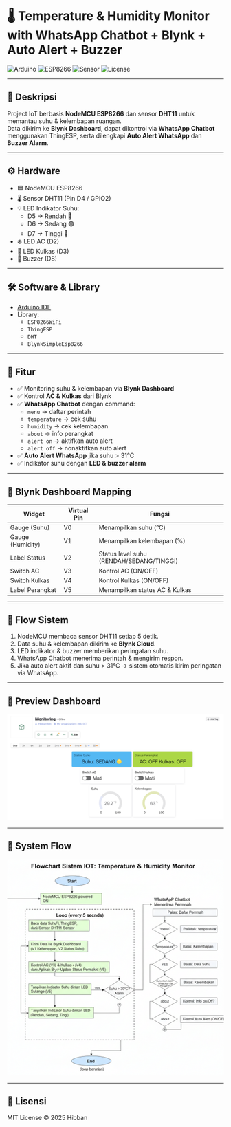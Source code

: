 # 🌡️ Temperature & Humidity Monitor with WhatsApp Chatbot + Blynk + Auto Alert + Buzzer

![Arduino](https://img.shields.io/badge/Arduino-IDE-blue?logo=arduino)
![ESP8266](https://img.shields.io/badge/Board-NodeMCU%20ESP8266-green?logo=espressif)
![Sensor](https://img.shields.io/badge/Sensor-DHT11-orange)
![License](https://img.shields.io/badge/License-MIT-yellow)

---

## 📖 Deskripsi
Project IoT berbasis **NodeMCU ESP8266** dan sensor **DHT11** untuk memantau suhu & kelembapan ruangan.  
Data dikirim ke **Blynk Dashboard**, dapat dikontrol via **WhatsApp Chatbot** menggunakan ThingESP, serta dilengkapi **Auto Alert WhatsApp** dan **Buzzer Alarm**.

---

## ⚙️ Hardware
- 🟦 NodeMCU ESP8266  
- 🌡️ Sensor DHT11 (Pin D4 / GPIO2)  
- 💡 LED Indikator Suhu:  
  - D5 → Rendah 🔵  
  - D6 → Sedang 🟢  
  - D7 → Tinggi 🔴  
- ❄️ LED AC (D2)  
- 🧊 LED Kulkas (D3)  
- 🔔 Buzzer (D8)  

---

## 🛠️ Software & Library
- [Arduino IDE](https://www.arduino.cc/en/software)
- Library:  
  - `ESP8266WiFi`  
  - `ThingESP`  
  - `DHT`  
  - `BlynkSimpleEsp8266`  

---

## 🚀 Fitur
- ✅ Monitoring suhu & kelembapan via **Blynk Dashboard**  
- ✅ Kontrol **AC & Kulkas** dari Blynk  
- ✅ **WhatsApp Chatbot** dengan command:
  - `menu` → daftar perintah  
  - `temperature` → cek suhu  
  - `humidity` → cek kelembapan  
  - `about` → info perangkat  
  - `alert on` → aktifkan auto alert  
  - `alert off` → nonaktifkan auto alert  
- ✅ **Auto Alert WhatsApp** jika suhu > 31°C  
- ✅ Indikator suhu dengan **LED & buzzer alarm**  

---

## 📲 Blynk Dashboard Mapping

| Widget           | Virtual Pin | Fungsi                     |
|------------------|-------------|-----------------------------|
| Gauge (Suhu)     | V0          | Menampilkan suhu (°C)      |
| Gauge (Humidity) | V1          | Menampilkan kelembapan (%) |
| Label Status     | V2          | Status level suhu (RENDAH/SEDANG/TINGGI) |
| Switch AC        | V3          | Kontrol AC (ON/OFF)        |
| Switch Kulkas    | V4          | Kontrol Kulkas (ON/OFF)    |
| Label Perangkat  | V5          | Menampilkan status AC & Kulkas |

---

## 📡 Flow Sistem
1. NodeMCU membaca sensor DHT11 setiap 5 detik.  
2. Data suhu & kelembapan dikirim ke **Blynk Cloud**.  
3. LED indikator & buzzer memberikan peringatan suhu.  
4. WhatsApp Chatbot menerima perintah & mengirim respon.  
5. Jika auto alert aktif dan suhu > 31°C → sistem otomatis kirim peringatan via WhatsApp.  

---

## 📸 Preview Dashboard
![Dashboard Blynk](docs/BlynkDashboard.png)

---

## 📸 System Flow
![System Flowchart](docs/flowchart.png)

---

## 📜 Lisensi
MIT License © 2025 Hibban
